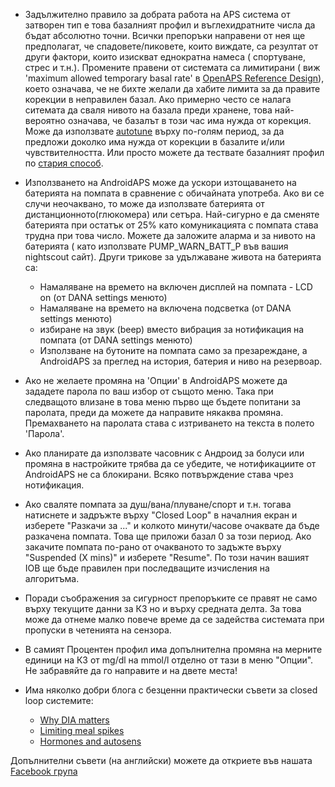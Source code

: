 * Задължително правило за добрата работа на APS система от затворен тип е това базалният профил и въглехидратните числа да бъдат абсолютно точни. Всички препоръки направени от нея ще предполагат, че спадовете/пиковете, които виждате, са резултат от други фактори, които изискват еднократна намеса ( спортуване, стрес и т.н.). Промените правени от системата са лимитирани ( виж 'maximum allowed temporary basal rate' в [OpenAPS Reference Design](https://openaps.org/reference-design/)), което означава, че не бихте желали да хабите лимита за да правите корекции в неправилен базал. Ако примерно често се налага ситемата да сваля нивото на базала преди хранене, това най-вероятно означава, че базалът в този час има нужда от корекция. Може да използвате [autotune](https://openaps.readthedocs.io/en/latest/docs/walkthrough/phase-4/autotune.html) върху по-голям период, за да предложи доколко има нужда от корекции в базалите и/или чувствителността.  Или просто можете да тествате базалният профил по [стария способ](http://integrateddiabetes.com/basal-testing/).

* Използването на AndroidAPS може да ускори изтощаването на батерията на помпата в сравнение с обичайната употреба. Ако ви се случи неочаквано, то може да използвате батерията от дистанционното(глюкомера) или сетъра. Най-сигурно е да сменяте батерията при остатък от 25% като комуникацията с помпата става трудна при това число. Можете да заложите аларма и за нивото на батерията ( като използвате PUMP_WARN_BATT_P във вашия nightscout сайт). Други трикове за удължаване живота на батерията са:
  * Намаляване на времето на включен дисплей на помпата - LCD on (от DANA settings менюто)
  * Намаляване на времето на включена подсветка (от DANA settings менюто)
  * избиране на звук (beep) вместо вибрация за нотификация на помпата (от DANA settings менюто)
  * Използване на бутоните на помпата само за презареждане, а AndroidAPS за преглед на история, батерия и ниво на резервоар.

* Ако не желаете промяна на 'Опции' в AndroidAPS можете да зададете парола по ваш избор от същото меню. Така при следващото влизане в това меню първо ще бъдете попитани за паролата, преди да можете да направите някаква промяна. Премахването на паролата става с изтриването на текста в полето 'Парола'.

* Ако планирате да използвате часовник с Андроид за болуси или промяна в настройките трябва да се убедите, че нотификациите от AndroidAPS не са блокирани. Всяко потвърждение става чрез нотификация.

* Ако сваляте помпата за душ/вана/плуване/спорт и т.н. тогава натиснете и задръжте върху "Closed Loop" в началния екран и изберете "Разкачи за ..." и колкото минути/часове очаквате да бъде разкачена помпата.  Това ще приложи базал 0 за този период. Ако закачите помпата по-рано от очакваното то задъжте върху "Suspended (X mins)" и изберете "Resume". По този начин вашият IOB ще бъде правилен при последващите изчисления на алгоритъма.

* Поради съображения за сигурност препоръките се правят не само върху текущите данни за КЗ но и върху средната делта. За това може да отнеме малко повече време да се задейства системата при пропуски в четенията на сензора.

* В самият Процентен профил има допълнителна промяна на мерните единици на КЗ от mg/dl на mmol/l отделно от тази в меню "Опции". Не забравяйте да го направите и на двете места! 

* Има няколко добри блога с безценни практически съвети за closed loop системите:
  * [Why DIA matters](http://seemycgm.com/2017/08/09/why-dia-matters/)
  * [Limiting meal spikes](https://diyps.org/2016/07/11/picture-this-how-to-do-eating-soon-mode/)
  * [Hormones and autosens](http://seemycgm.com/2017/06/06/hormones-2/)

Допълнителни съвети (на английски) можете да откриете във нашата [Facebook група](https://www.facebook.com/groups/1900195340201874/)
